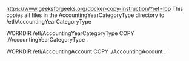 https://www.geeksforgeeks.org/docker-copy-instruction/?ref=lbp
This copies all files in the AccountingYearCategoryType directory to /etl/AccountingYearCategoryType

WORKDIR /etl/AccountingYearCategoryType
COPY ./AccountingYearCategoryType .

WORKDIR /etl/AccountingAccount
COPY ./AccountingAccount .